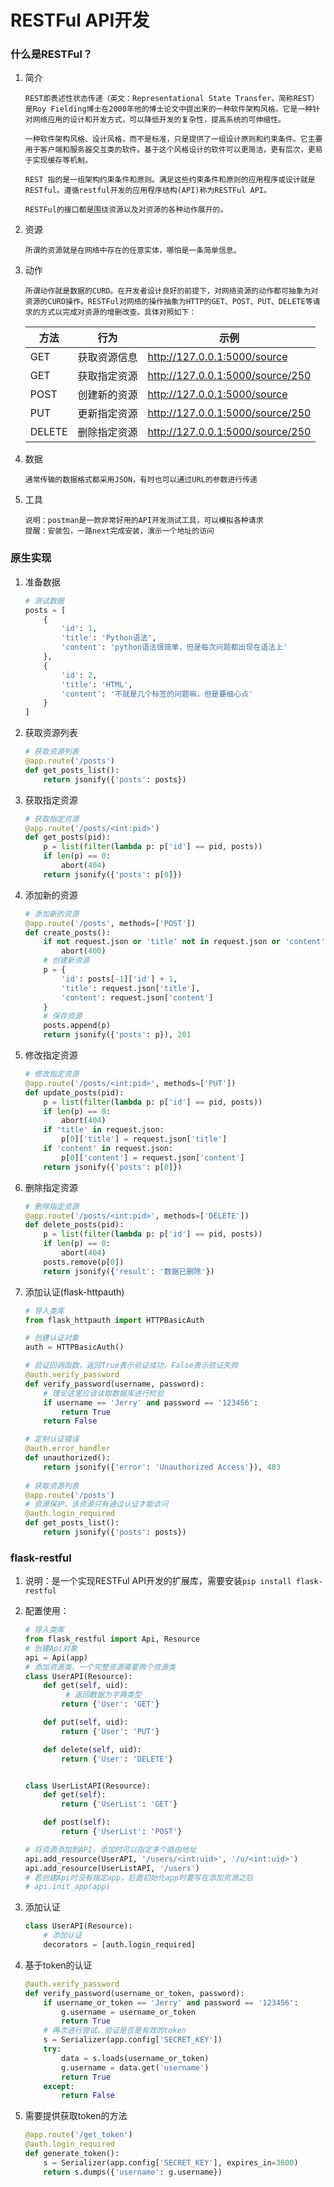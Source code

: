 # RESTFul API开发

### 什么是RESTFul？

1. 简介

   ```
   REST即表述性状态传递（英文：Representational State Transfer，简称REST）是Roy Fielding博士在2000年他的博士论文中提出来的一种软件架构风格。它是一种针对网络应用的设计和开发方式，可以降低开发的复杂性，提高系统的可伸缩性。

   一种软件架构风格、设计风格，而不是标准，只是提供了一组设计原则和约束条件。它主要用于客户端和服务器交互类的软件。基于这个风格设计的软件可以更简洁，更有层次，更易于实现缓存等机制。

   REST 指的是一组架构约束条件和原则。满足这些约束条件和原则的应用程序或设计就是 RESTful。遵循restful开发的应用程序结构(API)称为RESTFul API。

   RESTFul的接口都是围绕资源以及对资源的各种动作展开的。
   ```

2. 资源

   ```
   所谓的资源就是在网络中存在的任意实体，哪怕是一条简单信息。
   ```

3. 动作

   ```
   所谓动作就是数据的CURD。在开发者设计良好的前提下，对网络资源的动作都可抽象为对资源的CURD操作。RESTFul对网络的操作抽象为HTTP的GET、POST、PUT、DELETE等请求的方式以完成对资源的增删改查。具体对照如下：
   ```

   | 方法     | 行为     | 示例                               |
   | ------ | ------ | -------------------------------- |
   | GET    | 获取资源信息 | http://127.0.0.1:5000/source     |
   | GET    | 获取指定资源 | http://127.0.0.1:5000/source/250 |
   | POST   | 创建新的资源 | http://127.0.0.1:5000/source     |
   | PUT    | 更新指定资源 | http://127.0.0.1:5000/source/250 |
   | DELETE | 删除指定资源 | http://127.0.0.1:5000/source/250 |

4. 数据

   ```
   通常传输的数据格式都采用JSON，有时也可以通过URL的参数进行传递
   ```

5. 工具

   ```
   说明：postman是一款非常好用的API开发测试工具，可以模拟各种请求
   提醒：安装包，一路next完成安装，演示一个地址的访问
   ```

### 原生实现

1. 准备数据

   ```python
   # 测试数据
   posts = [
       {
           'id': 1,
           'title': 'Python语法',
           'content': 'python语法很简单，但是每次问题都出现在语法上'
       },
       {
           'id': 2,
           'title': 'HTML',
           'content': '不就是几个标签的问题嘛，但是要细心点'
       }
   ]
   ```

2. 获取资源列表

   ```python
   # 获取资源列表
   @app.route('/posts')
   def get_posts_list():
       return jsonify({'posts': posts})
   ```

3. 获取指定资源

   ```python
   # 获取指定资源
   @app.route('/posts/<int:pid>')
   def get_posts(pid):
       p = list(filter(lambda p: p['id'] == pid, posts))
       if len(p) == 0:
           abort(404)
       return jsonify({'posts': p[0]})
   ```

4. 添加新的资源

   ```python
   # 添加新的资源
   @app.route('/posts', methods=['POST'])
   def create_posts():
       if not request.json or 'title' not in request.json or 'content' not in request.json:
           abort(400)
       # 创建新资源
       p = {
           'id': posts[-1]['id'] + 1,
           'title': request.json['title'],
           'content': request.json['content']
       }
       # 保存资源
       posts.append(p)
       return jsonify({'posts': p}), 201
   ```

5. 修改指定资源

   ```python
   # 修改指定资源
   @app.route('/posts/<int:pid>', methods=['PUT'])
   def update_posts(pid):
       p = list(filter(lambda p: p['id'] == pid, posts))
       if len(p) == 0:
           abort(404)
       if 'title' in request.json:
           p[0]['title'] = request.json['title']
       if 'content' in request.json:
           p[0]['content'] = request.json['content']
       return jsonify({'posts': p[0]})
   ```

6. 删除指定资源

   ```python
   # 删除指定资源
   @app.route('/posts/<int:pid>', methods=['DELETE'])
   def delete_posts(pid):
       p = list(filter(lambda p: p['id'] == pid, posts))
       if len(p) == 0:
           abort(404)
       posts.remove(p[0])
       return jsonify({'result': '数据已删除'})
   ```

7. 添加认证(flask-httpauth)

   ```python
   # 导入类库
   from flask_httpauth import HTTPBasicAuth

   # 创建认证对象
   auth = HTTPBasicAuth()

   # 验证回调函数，返回True表示验证成功，False表示验证失败
   @auth.verify_password
   def verify_password(username, password):
       # 理论这里应该读取数据库进行检验
       if username == 'Jerry' and password == '123456':
           return True
       return False

   # 定制认证错误
   @auth.error_handler
   def unauthorized():
       return jsonify({'error': 'Unauthorized Access'}), 403
     
   # 获取资源列表
   @app.route('/posts')
   # 资源保护，该资源只有通过认证才能访问
   @auth.login_required
   def get_posts_list():
       return jsonify({'posts': posts})
   ```

### flask-restful

1. 说明：是一个实现RESTFul API开发的扩展库，需要安装`pip install flask-restful`

2. 配置使用：

   ```python
   # 导入类库
   from flask_restful import Api, Resource
   # 创建Api对象
   api = Api(app)
   # 添加资源类，一个完整资源需要两个资源类
   class UserAPI(Resource):
       def get(self, uid):
         	# 返回数据为字典类型
           return {'User': 'GET'}

       def put(self, uid):
           return {'User': 'PUT'}

       def delete(self, uid):
           return {'User': 'DELETE'}


   class UserListAPI(Resource):
       def get(self):
           return {'UserList': 'GET'}

       def post(self):
           return {'UserList': 'POST'}

   # 将资源添加到API，添加时可以指定多个路由地址
   api.add_resource(UserAPI, '/users/<int:uid>', '/u/<int:uid>')
   api.add_resource(UserListAPI, '/users')
   # 若创建Api时没有指定app，后面初始化app时要写在添加资源之后
   # api.init_app(app)
   ```

3. 添加认证

   ```python
   class UserAPI(Resource):
       # 添加认证
       decorators = [auth.login_required]
   ```

4. 基于token的认证

   ```python
   @auth.verify_password
   def verify_password(username_or_token, password):
       if username_or_token == 'Jerry' and password == '123456':
           g.username = username_or_token
           return True
       # 再次进行尝试，验证是否是有效的token
       s = Serializer(app.config['SECRET_KEY'])
       try:
           data = s.loads(username_or_token)
           g.username = data.get('username')
           return True
       except:
           return False
   ```

5. 需要提供获取token的方法

   ```python
   @app.route('/get_token')
   @auth.login_required
   def generate_token():
       s = Serializer(app.config['SECRET_KEY'], expires_in=3600)
       return s.dumps({'username': g.username})
   ```

